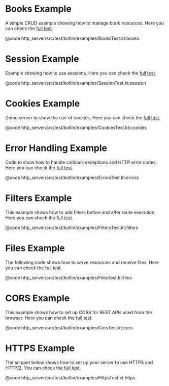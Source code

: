 
Books Example
=============
A simple CRUD example showing how to manage book resources. Here you can check the
[full test](https://github.com/hexagonkt/hexagon/blob/master/http_server/src/test/kotlin/examples/BooksTest.kt).

@code http_server/src/test/kotlin/examples/BooksTest.kt:books

Session Example
===============
Example showing how to use sessions. Here you can check the
[full test](https://github.com/hexagonkt/hexagon/blob/master/http_server/src/test/kotlin/examples/SessionTest.kt).

@code http_server/src/test/kotlin/examples/SessionTest.kt:session

Cookies Example
===============
Demo server to show the use of cookies. Here you can check the
[full test](https://github.com/hexagonkt/hexagon/blob/master/http_server/src/test/kotlin/examples/CookiesTest.kt).

@code http_server/src/test/kotlin/examples/CookiesTest.kt:cookies

Error Handling Example
======================
Code to show how to handle callback exceptions and HTTP error codes. Here you can check the
[full test](https://github.com/hexagonkt/hexagon/blob/master/http_server/src/test/kotlin/examples/ErrorsTest.kt).

@code http_server/src/test/kotlin/examples/ErrorsTest.kt:errors

Filters Example
===============
This example shows how to add filters before and after route execution. Here you can check the
[full test](https://github.com/hexagonkt/hexagon/blob/master/http_server/src/test/kotlin/examples/FiltersTest.kt).

@code http_server/src/test/kotlin/examples/FiltersTest.kt:filters

Files Example
=============
The following code shows how to serve resources and receive files. Here you can check the
[full test](https://github.com/hexagonkt/hexagon/blob/master/http_server/src/test/kotlin/examples/FilesTest.kt).

@code http_server/src/test/kotlin/examples/FilesTest.kt:files

CORS Example
============
This example shows how to set up CORS for REST APIs used from the browser. Here you can check the
[full test](https://github.com/hexagonkt/hexagon/blob/master/http_server/src/test/kotlin/examples/CorsTest.kt).

@code http_server/src/test/kotlin/examples/CorsTest.kt:cors

HTTPS Example
=============
The snippet below shows how to set up your server to use HTTPS and HTTP/2. You can check the
[full test](https://github.com/hexagonkt/hexagon/blob/master/http_server/src/test/kotlin/examples/HttpsTest.kt).

@code http_server/src/test/kotlin/examples/HttpsTest.kt:https
